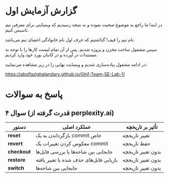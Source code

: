 # گزارش آزمایش اول

در ابتدا ما راجع به موضوع صحبت نموده و به نتیجه رسیدیم که وبسایتی برای معرفی تیم تاسیس کنیم.

نام تیم را قیف! گذاشتیم که حرف اول نام خانوادگی اعضای تیم می‌باشد.

سپس مشغول ساخت مخزن و پروژه شدیم.
پس از آن تمام لیست کارها را با توجه به مستندات در آورده و در کانبان بورد خود وارد کردیم.

در ادامه مشغول پیاده‌سازی شدیم و وبسایت نهایی را در زیر مشاهده می‌نمایید:

https://abolfazlghalandary.github.io/Ghif-Team-SE-Lab-1/


# پاسخ به سوالات


## سوال ۴ (قدرت گرفته از perplexity.ai)

| دستور      | عملکرد اصلی                                        | تأثیر بر تاریخچه    |
|------------|---------------------------------------------------|---------------------|
| **reset**  | بازگرداندن به یک commit خاص                       | تغییر تاریخچه       |
| **revert** | معکوس کردن تغییرات یک commit                     | حفظ تاریخچه         |
| **checkout** | جابجایی بین شاخه‌ها یا بررسی فایل‌ها          | بدون تغییر تاریخچه  |
| **restore** | بازیابی فایل‌های حذف شده یا تغییر یافته        | بدون تغییر تاریخچه  |
| **switch** | جابجایی بین شاخه‌ها                              | بدون تغییر تاریخچه  |



